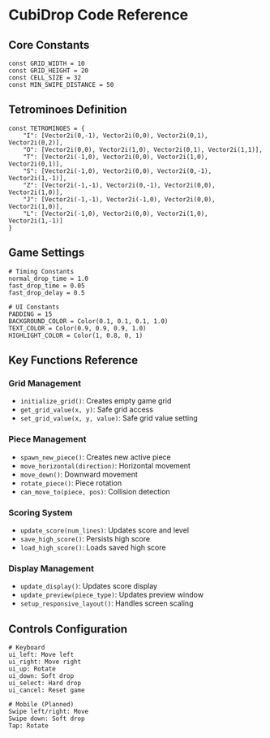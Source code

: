 # CubiDrop Code Reference

## Core Constants
```gdscript
const GRID_WIDTH = 10
const GRID_HEIGHT = 20
const CELL_SIZE = 32
const MIN_SWIPE_DISTANCE = 50
```

## Tetrominoes Definition
```gdscript
const TETROMINOES = {
    "I": [Vector2i(0,-1), Vector2i(0,0), Vector2i(0,1), Vector2i(0,2)],
    "O": [Vector2i(0,0), Vector2i(1,0), Vector2i(0,1), Vector2i(1,1)],
    "T": [Vector2i(-1,0), Vector2i(0,0), Vector2i(1,0), Vector2i(0,1)],
    "S": [Vector2i(-1,0), Vector2i(0,0), Vector2i(0,-1), Vector2i(1,-1)],
    "Z": [Vector2i(-1,-1), Vector2i(0,-1), Vector2i(0,0), Vector2i(1,0)],
    "J": [Vector2i(-1,-1), Vector2i(-1,0), Vector2i(0,0), Vector2i(1,0)],
    "L": [Vector2i(-1,0), Vector2i(0,0), Vector2i(1,0), Vector2i(1,-1)]
}
```

## Game Settings
```gdscript
# Timing Constants
normal_drop_time = 1.0
fast_drop_time = 0.05
fast_drop_delay = 0.5

# UI Constants
PADDING = 15
BACKGROUND_COLOR = Color(0.1, 0.1, 0.1, 1.0)
TEXT_COLOR = Color(0.9, 0.9, 0.9, 1.0)
HIGHLIGHT_COLOR = Color(1, 0.8, 0, 1)
```

## Key Functions Reference

### Grid Management
- `initialize_grid()`: Creates empty game grid
- `get_grid_value(x, y)`: Safe grid access
- `set_grid_value(x, y, value)`: Safe grid value setting

### Piece Management
- `spawn_new_piece()`: Creates new active piece
- `move_horizontal(direction)`: Horizontal movement
- `move_down()`: Downward movement
- `rotate_piece()`: Piece rotation
- `can_move_to(piece, pos)`: Collision detection

### Scoring System
- `update_score(num_lines)`: Updates score and level
- `save_high_score()`: Persists high score
- `load_high_score()`: Loads saved high score

### Display Management
- `update_display()`: Updates score display
- `update_preview(piece_type)`: Updates preview window
- `setup_responsive_layout()`: Handles screen scaling

## Controls Configuration
```gdscript
# Keyboard
ui_left: Move left
ui_right: Move right
ui_up: Rotate
ui_down: Soft drop
ui_select: Hard drop
ui_cancel: Reset game

# Mobile (Planned)
Swipe left/right: Move
Swipe down: Soft drop
Tap: Rotate
```